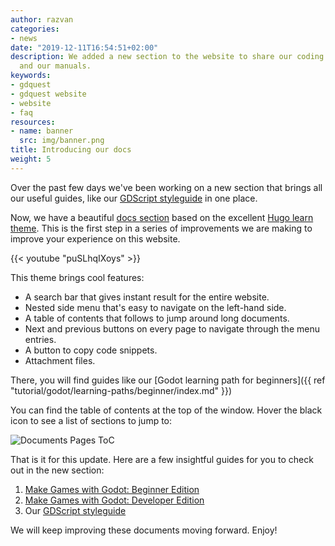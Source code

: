 ```yaml
---
author: razvan
categories:
- news
date: "2019-12-11T16:54:51+02:00"
description: We added a new section to the website to share our coding guidelines
  and our manuals.
keywords:
- gdquest
- gdquest website
- website
- faq
resources:
- name: banner
  src: img/banner.png
title: Introducing our docs
weight: 5
---
```


<!-- If this file goes under contents/docs be sure to start chapters with ##, not # -->

Over the past few days we've been working on a new section that brings all our useful guides, like our [GDScript styleguide](https://gdquest.gitbook.io/gdquests-guidelines/godot-gdscript-guidelines) in one place.

Now, we have a beautiful [docs section](/docs/) based on the excellent [Hugo learn theme](/learn.netlify.com). This is the first step in a series of improvements we are making to improve your experience on this website.

{{< youtube "puSLhqIXoys" >}}

This theme brings cool features:

- A search bar that gives instant result for the entire website.
- Nested side menu that's easy to navigate on the left-hand side.
- A table of contents that follows to jump around long documents.
- Next and previous buttons on every page to navigate through the menu entries.
- A button to copy code snippets.
- Attachment files.

There, you will find guides like our [Godot learning path for beginners]({{ ref "tutorial/godot/learning-paths/beginner/index.md" }})

You can find the table of contents at the top of the window. Hover the black icon to see a list of sections to jump to:

![Documents Pages ToC](img/toc.png)

That is it for this update. Here are a few insightful guides for you to check out in the new section:

1. [Make Games with Godot: Beginner Edition](/tutorial/godot/learning-paths/beginner/)
1. [Make Games with Godot: Developer Edition](/tutorial/godot/learning-paths/developer/)
1. Our [GDScript styleguide](https://gdquest.gitbook.io/gdquests-guidelines/godot-gdscript-guidelines)

We will keep improving these documents moving forward. Enjoy!


